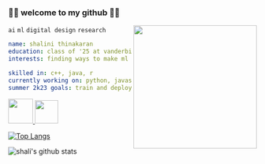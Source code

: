 ### 🪸🫧 welcome to my github 🫧🪸
`ai` `ml` `digital design` `research`
<img align='right' src="https://github.com/shalinialisha/shalinialisha/assets/123770923/4eb18367-4937-4989-abbf-599898d4dfcc"
 width="250">

```yaml
name: shalini thinakaran
education: class of '25 at vanderbilt university
interests: finding ways to make ml and ai serve marginalized communities 

skilled in: c++, java, r
currently working on: python, javascript, react, flask
summer 2k23 goals: train and deploy new models for use!
```
<a href="https://huggingface.co/shalinialisha">
  <img width="50" src="https://huggingface.co/datasets/huggingface/brand-assets/resolve/main/hf-logo.png"/>
</a>

<a href="https://www.linkedin.com/in/shalinithinakaran/">
  <img height="47" src="https://cdn1.iconfinder.com/data/icons/logotypes/32/square-linkedin-1024.png"/>
</a>

[![Top Langs](https://github-readme-stats.vercel.app/api/top-langs/?username=shalinialisha&theme=cobalt&bg_color=00000000&count&private=true&layout=compact)](https://github.com/shalinialisha/readme-stats)

![shali's github stats](https://github-readme-stats.vercel.app/api?username=shalinialisha&count&private=true&theme=cobalt&bg_color=00000000)





<!-- <a href="https://www.linkedin.com/in/shalinithinakaran/">
  <img height="50" src="https://cdn0.iconfinder.com/data/icons/website-red/64/PROFILE-personal-web_page-website-browser-1024.png"/>
</a> -->

